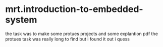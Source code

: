 # mrt.introduction-to-embedded-system
the task was to make some protues projects and some explantion pdf
the protues task was really long to find but i found it out
i quess




